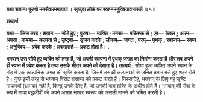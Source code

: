 **यथा शयान: पुरुषो मनसैवात्ममायया ।** **सृष्ट्वा लोकं परं स्वाप्नमनुविश्यावभासते ॥ ५॥** 

**शब्दार्थ** 

**यथा—** **जिस तरह** **; शयान:—** **सोते हुए** **; पुरुष:—** **व्यक्ति** **; मनसा—** **मस्तिष्क से** **; एव—** **केवल** **; आत्म—** **अपना** **; मायया—** **कल्पना से** **; सृष्ट्वा—** **सृजन करके** **; लोकम्—** **जगत** **; परम्—** **पृथक्** **; स्वाप्नम्—** **स्वप्न** **; अनुविश्य—** **प्रवेश करके** **; अवभासते—** **प्रकट होता है।** **.** 

**भगवान् उस सोये हुए व्यक्ति की तरह हैं, जो अपनी कल्पना में पृथक् जगत का निर्माण** **करता है और तब अपने ही स्वप्न में प्रवेश करता है तथा उसके भीतर अपने को देखता है।** **तात्पर्य :** सोया हुआ व्यक्ति अपने स्वप्न के मोह में एक काल्पनिक जगत की सृष्टि करता है, जिसमें उसकी कल्पनाओं से जनित तमाम बसे हुए शहर होते है। कुछ इसी तरह से भगवान् विराट ब्रह्माण्ड को प्रकट करते हैं। निस्सन्देह, भगवान् के लिए यह सृष्टि मायामयी (भ्रामक) नहीं है, किन्तु उनके लिए है, जो उनकी मायाशक्ति के अधीन होते हैं। भगवान् की सेवा के रूप में माया बद्धजीवों को अपने असार नश्वर स्वरूप को असली मानने को भ्रमित करती है।  